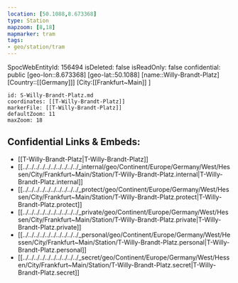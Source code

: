 ```yaml
---
location: [50.1088,8.673368]
type: Station 
mapzoom: [8,18] 
mapmarker: tram 
tags:
- geo/station/tram
---
```

SpocWebEntityId: 156494
isDeleted: false
isReadOnly: false
confidential: public
[geo-lon::8.673368]
[geo-lat::50.1088]
[name::Willy-Brandt-Platz]
[Country::[[Germany]]]
[City:[[Frankfurt~Main]] ]


```leaflet
id: S-Willy-Brandt-Platz.md
coordinates: [[T-Willy-Brandt-Platz]]
markerFile: [[T-Willy-Brandt-Platz]]
defaultZoom: 11 
maxZoom: 18
```


## Confidential Links & Embeds: 
- [[T-Willy-Brandt-Platz|T-Willy-Brandt-Platz]] 
- [[../../../../../../../../../../_internal/geo/Continent/Europe/Germany/West/Hessen/City/Frankfurt~Main/Station/T-Willy-Brandt-Platz.internal|T-Willy-Brandt-Platz.internal]] 
- [[../../../../../../../../../../_protect/geo/Continent/Europe/Germany/West/Hessen/City/Frankfurt~Main/Station/T-Willy-Brandt-Platz.protect|T-Willy-Brandt-Platz.protect]] 
- [[../../../../../../../../../../_private/geo/Continent/Europe/Germany/West/Hessen/City/Frankfurt~Main/Station/T-Willy-Brandt-Platz.private|T-Willy-Brandt-Platz.private]] 
- [[../../../../../../../../../../_personal/geo/Continent/Europe/Germany/West/Hessen/City/Frankfurt~Main/Station/T-Willy-Brandt-Platz.personal|T-Willy-Brandt-Platz.personal]] 
- [[../../../../../../../../../../_secret/geo/Continent/Europe/Germany/West/Hessen/City/Frankfurt~Main/Station/T-Willy-Brandt-Platz.secret|T-Willy-Brandt-Platz.secret]] 
